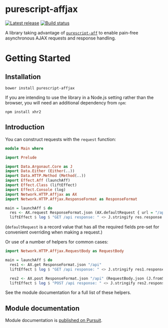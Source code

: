 # purescript-affjax

[![Latest release](http://img.shields.io/github/release/slamdata/purescript-affjax.svg)](https://github.com/slamdata/purescript-affjax/releases)
[![Build status](https://travis-ci.org/slamdata/purescript-affjax.svg?branch=master)](https://travis-ci.org/slamdata/purescript-affjax)

A library taking advantage of [`purescript-aff`](https://github.com/slamdata/purescript-aff) to enable pain-free asynchronous AJAX requests and response handling.

# Getting Started

## Installation

```
bower install purescript-affjax
```

If you are intending to use the library in a Node.js setting rather than the browser, you will need an additional dependency from `npm`:

```
npm install xhr2
```

## Introduction

You can construct requests with the `request` function:

```purescript
module Main where

import Prelude

import Data.Argonaut.Core as J
import Data.Either (Either(..))
import Data.HTTP.Method (Method(..))
import Effect.Aff (launchAff)
import Effect.Class (liftEffect)
import Effect.Console (log)
import Network.HTTP.Affjax as AX
import Network.HTTP.Affjax.ResponseFormat as ResponseFormat

main = launchAff $ do
  res <- AX.request ResponseFormat.json (AX.defaultRequest { url = "/api", method = Left GET })
  liftEffect $ log $ "GET /api response: " <> J.stringify res.response
```

(`defaultRequest` is a record value that has all the required fields pre-set for convenient overriding when making a request.)

Or use of a number of helpers for common cases:

```purescript
import Network.HTTP.Affjax.RequestBody as RequestBody

main = launchAff $ do
  res1 <- AX.get ResponseFormat.json "/api"
  liftEffect $ log $ "GET /api response: " <> J.stringify res1.response

  res2 <- AX.post ResponseFormat.json "/api" (RequestBody.json (J.fromString "test"))
  liftEffect $ log $ "POST /api response: " <> J.stringify res2.response
```

See the module documentation for a full list of these helpers.

## Module documentation

Module documentation is [published on Pursuit](http://pursuit.purescript.org/packages/purescript-affjax).
